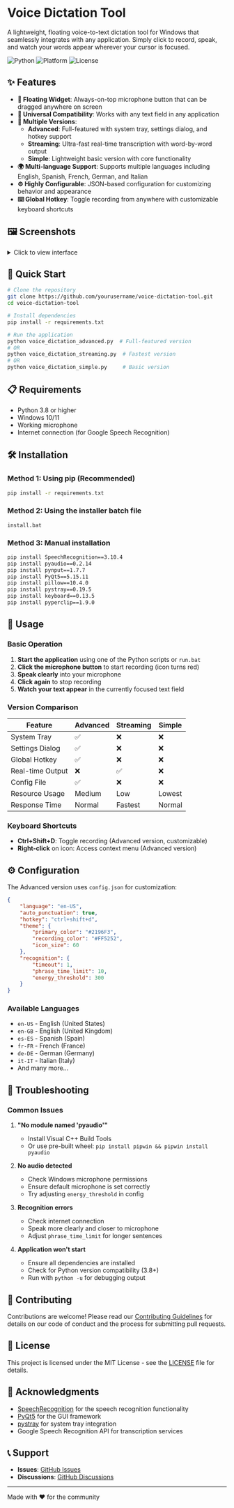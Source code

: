 # Voice Dictation Tool

A lightweight, floating voice-to-text dictation tool for Windows that seamlessly integrates with any application. Simply click to record, speak, and watch your words appear wherever your cursor is focused.

![Python](https://img.shields.io/badge/python-3.8+-blue.svg)
![Platform](https://img.shields.io/badge/platform-Windows-blue.svg)
![License](https://img.shields.io/badge/license-MIT-green.svg)

## ✨ Features

- **🎤 Floating Widget**: Always-on-top microphone button that can be dragged anywhere on screen
- **🎯 Universal Compatibility**: Works with any text field in any application
- **🚀 Multiple Versions**:
  - **Advanced**: Full-featured with system tray, settings dialog, and hotkey support
  - **Streaming**: Ultra-fast real-time transcription with word-by-word output
  - **Simple**: Lightweight basic version with core functionality
- **🌍 Multi-language Support**: Supports multiple languages including English, Spanish, French, German, and Italian
- **⚙️ Highly Configurable**: JSON-based configuration for customizing behavior and appearance
- **⌨️ Global Hotkey**: Toggle recording from anywhere with customizable keyboard shortcuts

## 🖼️ Screenshots

<details>
<summary>Click to view interface</summary>

The application features a minimal floating interface:
- Blue microphone icon when idle
- Red microphone icon when recording
- Draggable to any screen position
- Optional system tray integration (Advanced version)

</details>

## 🚀 Quick Start

```bash
# Clone the repository
git clone https://github.com/yourusername/voice-dictation-tool.git
cd voice-dictation-tool

# Install dependencies
pip install -r requirements.txt

# Run the application
python voice_dictation_advanced.py  # Full-featured version
# OR
python voice_dictation_streaming.py  # Fastest version
# OR
python voice_dictation_simple.py     # Basic version
```

## 📋 Requirements

- Python 3.8 or higher
- Windows 10/11
- Working microphone
- Internet connection (for Google Speech Recognition)

## 🛠️ Installation

### Method 1: Using pip (Recommended)

```bash
pip install -r requirements.txt
```

### Method 2: Using the installer batch file

```batch
install.bat
```

### Method 3: Manual installation

```bash
pip install SpeechRecognition==3.10.4
pip install pyaudio==0.2.14
pip install pynput==1.7.7
pip install PyQt5==5.15.11
pip install pillow==10.4.0
pip install pystray==0.19.5
pip install keyboard==0.13.5
pip install pyperclip==1.9.0
```

## 📖 Usage

### Basic Operation

1. **Start the application** using one of the Python scripts or `run.bat`
2. **Click the microphone button** to start recording (icon turns red)
3. **Speak clearly** into your microphone
4. **Click again** to stop recording
5. **Watch your text appear** in the currently focused text field

### Version Comparison

| Feature | Advanced | Streaming | Simple |
|---------|----------|-----------|---------|
| System Tray | ✅ | ❌ | ❌ |
| Settings Dialog | ✅ | ❌ | ❌ |
| Global Hotkey | ✅ | ❌ | ❌ |
| Real-time Output | ❌ | ✅ | ❌ |
| Config File | ✅ | ❌ | ❌ |
| Resource Usage | Medium | Low | Lowest |
| Response Time | Normal | Fastest | Normal |

### Keyboard Shortcuts

- **Ctrl+Shift+D**: Toggle recording (Advanced version, customizable)
- **Right-click** on icon: Access context menu (Advanced version)

## ⚙️ Configuration

The Advanced version uses `config.json` for customization:

```json
{
    "language": "en-US",
    "auto_punctuation": true,
    "hotkey": "ctrl+shift+d",
    "theme": {
        "primary_color": "#2196F3",
        "recording_color": "#FF5252",
        "icon_size": 60
    },
    "recognition": {
        "timeout": 1,
        "phrase_time_limit": 10,
        "energy_threshold": 300
    }
}
```

### Available Languages

- `en-US` - English (United States)
- `en-GB` - English (United Kingdom)
- `es-ES` - Spanish (Spain)
- `fr-FR` - French (France)
- `de-DE` - German (Germany)
- `it-IT` - Italian (Italy)
- And many more...

## 🔧 Troubleshooting

### Common Issues

1. **"No module named 'pyaudio'"**
   - Install Visual C++ Build Tools
   - Or use pre-built wheel: `pip install pipwin && pipwin install pyaudio`

2. **No audio detected**
   - Check Windows microphone permissions
   - Ensure default microphone is set correctly
   - Try adjusting `energy_threshold` in config

3. **Recognition errors**
   - Check internet connection
   - Speak more clearly and closer to microphone
   - Adjust `phrase_time_limit` for longer sentences

4. **Application won't start**
   - Ensure all dependencies are installed
   - Check for Python version compatibility (3.8+)
   - Run with `python -u` for debugging output

## 🤝 Contributing

Contributions are welcome! Please read our [Contributing Guidelines](CONTRIBUTING.md) for details on our code of conduct and the process for submitting pull requests.

## 📄 License

This project is licensed under the MIT License - see the [LICENSE](LICENSE) file for details.

## 🙏 Acknowledgments

- [SpeechRecognition](https://github.com/Uberi/speech_recognition) for the speech recognition functionality
- [PyQt5](https://www.riverbankcomputing.com/software/pyqt/) for the GUI framework
- [pystray](https://github.com/moses-palmer/pystray) for system tray integration
- Google Speech Recognition API for transcription services

## 📞 Support

- **Issues**: [GitHub Issues](https://github.com/yourusername/voice-dictation-tool/issues)
- **Discussions**: [GitHub Discussions](https://github.com/yourusername/voice-dictation-tool/discussions)

---

Made with ❤️ for the community